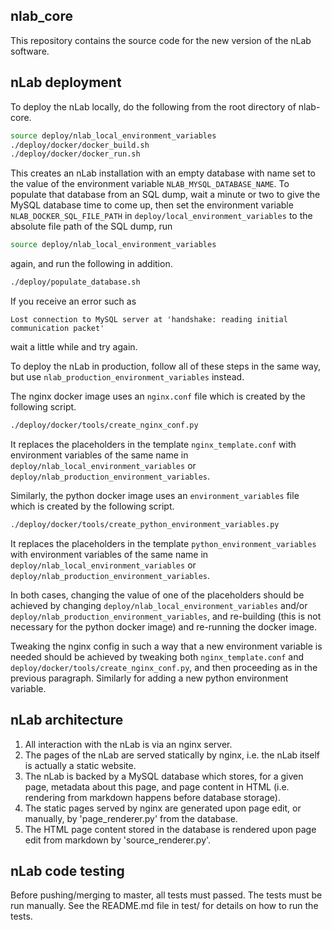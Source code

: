 nlab_core
---------

This repository contains the source code for the new version of the
nLab software.

nLab deployment
---------------

To deploy the nLab locally, do the following from the root directory of
nlab-core.

```bash
source deploy/nlab_local_environment_variables
./deploy/docker/docker_build.sh
./deploy/docker/docker_run.sh
```

This creates an nLab installation with an empty database with name set to the
value of the environment variable `NLAB_MYSQL_DATABASE_NAME`. To populate that
database from an SQL dump, wait a minute or two to give the MySQL database time
to come up, then set the environment variable `NLAB_DOCKER_SQL_FILE_PATH` in
`deploy/local_environment_variables` to the absolute file path of the SQL dump,
run

```bash
source deploy/nlab_local_environment_variables
```

again, and run the following in addition.

```bash
./deploy/populate_database.sh
```

If you receive an error such as

```
Lost connection to MySQL server at 'handshake: reading initial communication packet'
```

wait a little while and try again.

To deploy the nLab in production, follow all of these steps in the same way, but
use `nlab_production_environment_variables` instead.

The nginx docker image uses an `nginx.conf` file which is created by the
following script.

```bash
./deploy/docker/tools/create_nginx_conf.py
```

It replaces the placeholders in the template `nginx_template.conf` with
environment variables of the same name in
`deploy/nlab_local_environment_variables` or
`deploy/nlab_production_environment_variables`.

Similarly, the python docker image uses an `environment_variables` file which is
created by the following script.

```bash
./deploy/docker/tools/create_python_environment_variables.py
```

It replaces the placeholders in the template `python_environment_variables` with
environment variables of the same name in
`deploy/nlab_local_environment_variables` or
`deploy/nlab_production_environment_variables`.

In both cases, changing the value of one of the placeholders should be achieved
by changing `deploy/nlab_local_environment_variables` and/or
`deploy/nlab_production_environment_variables`, and re-building (this is not
necessary for the python docker image) and re-running the docker image.

Tweaking the nginx config in such a way that a new environment variable is
needed should be achieved by tweaking both `nginx_template.conf` and
`deploy/docker/tools/create_nginx_conf.py`, and then proceeding as in the
previous paragraph. Similarly for adding a new python environment variable.

nLab architecture
-----------------

1. All interaction with the nLab is via an nginx server.
2. The pages of the nLab are served statically by nginx, i.e. the nLab
itself is actually a static website.
3. The nLab is backed by a MySQL database which stores, for a given page,
metadata about this page, and page content in HTML (i.e. rendering from markdown
happens before database storage).
4. The static pages served by nginx are generated upon page edit, or manually,
by 'page_renderer.py' from the database.
5. The HTML page content stored in the database is rendered upon page edit from
markdown by 'source_renderer.py'.

nLab code testing
-----------------

Before pushing/merging to master, all tests must passed. The tests must be run
manually. See the README.md file in test/ for details on how to run the tests.
